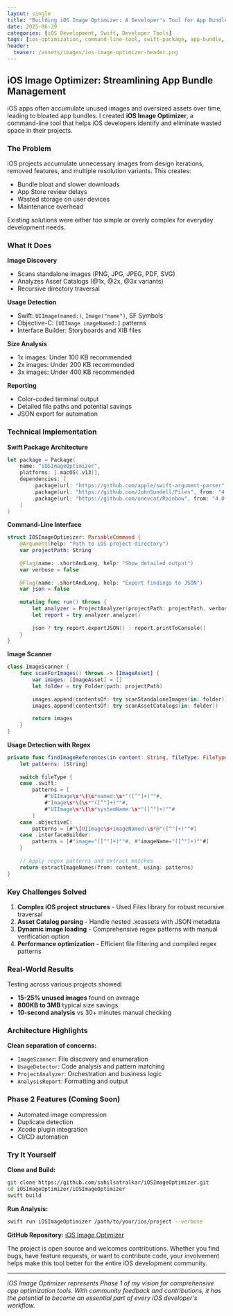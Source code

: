 ```yaml
---
layout: single
title: "Building iOS Image Optimizer: A Developer's Tool for App Bundle Optimization"
date: 2025-06-29
categories: [iOS Development, Swift, Developer Tools]
tags: [ios-optimization, command-line-tool, swift-package, app-bundle, image-optimization, developer-productivity]
header:
  teaser: /assets/images/ios-image-optimizer-header.png
---
```


## iOS Image Optimizer: Streamlining App Bundle Management

iOS apps often accumulate unused images and oversized assets over time, leading to bloated app bundles. I created **iOS Image Optimizer**, a command-line tool that helps iOS developers identify and eliminate wasted space in their projects.

### The Problem

iOS projects accumulate unnecessary images from design iterations, removed features, and multiple resolution variants. This creates:

- Bundle bloat and slower downloads
- App Store review delays  
- Wasted storage on user devices
- Maintenance overhead

Existing solutions were either too simple or overly complex for everyday development needs.

### What It Does

**Image Discovery**
- Scans standalone images (PNG, JPG, JPEG, PDF, SVG)
- Analyzes Asset Catalogs (@1x, @2x, @3x variants)
- Recursive directory traversal

**Usage Detection**
- Swift: `UIImage(named:)`, `Image("name")`, SF Symbols
- Objective-C: `[UIImage imageNamed:]` patterns
- Interface Builder: Storyboards and XIB files

**Size Analysis**
- 1x images: Under 100 KB recommended
- 2x images: Under 200 KB recommended  
- 3x images: Under 400 KB recommended

**Reporting**
- Color-coded terminal output
- Detailed file paths and potential savings
- JSON export for automation

### Technical Implementation

**Swift Package Architecture**

```swift
let package = Package(
    name: "iOSImageOptimizer",
    platforms: [.macOS(.v13)],
    dependencies: [
        .package(url: "https://github.com/apple/swift-argument-parser", from: "1.3.0"),
        .package(url: "https://github.com/JohnSundell/Files", from: "4.0.0"),
        .package(url: "https://github.com/onevcat/Rainbow", from: "4.0.0")
    ]
)
```

**Command-Line Interface**

```swift
struct IOSImageOptimizer: ParsableCommand {
    @Argument(help: "Path to iOS project directory")
    var projectPath: String
    
    @Flag(name: .shortAndLong, help: "Show detailed output")
    var verbose = false
    
    @Flag(name: .shortAndLong, help: "Export findings to JSON")
    var json = false
    
    mutating func run() throws {
        let analyzer = ProjectAnalyzer(projectPath: projectPath, verbose: verbose)
        let report = try analyzer.analyze()
        
        json ? try report.exportJSON() : report.printToConsole()
    }
}
```

**Image Scanner**

```swift
class ImageScanner {
    func scanForImages() throws -> [ImageAsset] {
        var images: [ImageAsset] = []
        let folder = try Folder(path: projectPath)
        
        images.append(contentsOf: try scanStandaloneImages(in: folder))
        images.append(contentsOf: try scanAssetCatalogs(in: folder))
        
        return images
    }
}
```

**Usage Detection with Regex**

```swift
private func findImageReferences(in content: String, fileType: FileType) -> Set<String> {
    let patterns: [String]
    
    switch fileType {
    case .swift:
        patterns = [
            #"UIImage\s*\(\s*named:\s*"([^"]+)""#,
            #"Image\s*\(\s*"([^"]+)""#,
            #"UIImage\s*\(\s*systemName:\s*"([^"]+)""#
        ]
    case .objectiveC:
        patterns = [#"\[UIImage\s+imageNamed:\s*@"([^"]+)""#]
    case .interfaceBuilder:
        patterns = [#"image="([^"]+)""#, #"imageName="([^"]+)""#]
    }
    
    // Apply regex patterns and extract matches
    return extractImageNames(from: content, using: patterns)
}
```

### Key Challenges Solved

1. **Complex iOS project structures** - Used Files library for robust recursive traversal
2. **Asset Catalog parsing** - Handle nested .xcassets with JSON metadata
3. **Dynamic image loading** - Comprehensive regex patterns with manual verification option
4. **Performance optimization** - Efficient file filtering and compiled regex patterns

### Real-World Results

Testing across various projects showed:
- **15-25% unused images** found on average
- **800KB to 3MB** typical size savings
- **10-second analysis** vs 30+ minutes manual checking

### Architecture Highlights

**Clean separation of concerns:**
- `ImageScanner`: File discovery and enumeration
- `UsageDetector`: Code analysis and pattern matching
- `ProjectAnalyzer`: Orchestration and business logic
- `AnalysisReport`: Formatting and output

### Phase 2 Features (Coming Soon)

- Automated image compression
- Duplicate detection
- Xcode plugin integration
- CI/CD automation

### Try It Yourself

**Clone and Build:**
```bash
git clone https://github.com/sahilsatralkar/iOSImageOptimizer.git
cd iOSImageOptimizer/iOSImageOptimizer
swift build
```

**Run Analysis:**
```bash
swift run iOSImageOptimizer /path/to/your/ios/project --verbose
```

**GitHub Repository:** [iOS Image Optimizer](https://github.com/sahilsatralkar/iOSImageOptimizer)

The project is open source and welcomes contributions. Whether you find bugs, have feature requests, or want to contribute code, your involvement helps make this tool better for the entire iOS development community.

---

*iOS Image Optimizer represents Phase 1 of my vision for comprehensive app optimization tools. With community feedback and contributions, it has the potential to become an essential part of every iOS developer's workflow.*
